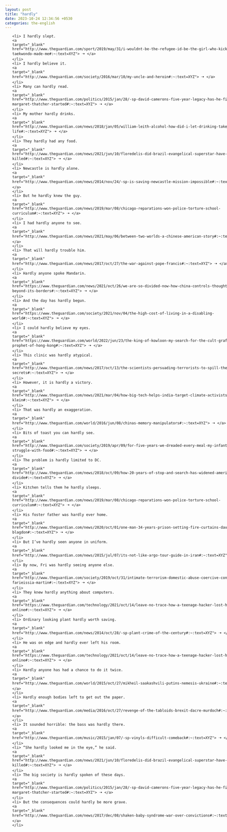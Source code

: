 ```yaml
---
layout: post
title: "hardly"
date: 2023-10-24 12:34:56 +0530
categories: the-english
---
```

<style>
    ol {
        width: 800px;
        margin: 0 auto;
    }
ol li {
    font-size: 18px;
    line-height: 1.5;
    padding-bottom: 8px;
}
</style>
<ol>

    <li> I hardly slept.
    <a 
    target="_blank" 
    href="http://www.theguardian.com/sport/2019/may/31/i-wouldnt-be-the-refugee-id-be-the-girl-who-kicked-ass-how-taekwondo-made-me#:~:text=XYZ"> 🠢 </a>
    </li>
    <li> I hardly believe it.
    <a 
    target="_blank" 
    href="http://www.theguardian.com/society/2016/mar/10/my-uncle-and-heroin#:~:text=XYZ"> 🠢 </a>
    </li>
    <li> Many can hardly read.
    <a 
    target="_blank" 
    href="http://www.theguardian.com/politics/2015/jan/28/-sp-david-camerons-five-year-legacy-has-he-finished-what-margaret-thatcher-started#:~:text=XYZ"> 🠢 </a>
    </li>
    <li> My mother hardly drinks.
    <a 
    target="_blank" 
    href="http://www.theguardian.com/news/2018/jan/05/william-leith-alcohol-how-did-i-let-drinking-take-over-my-life#:~:text=XYZ"> 🠢 </a>
    </li>
    <li> They hardly had any food.
    <a 
    target="_blank" 
    href="http://www.theguardian.com/news/2021/jun/10/floredelis-did-brazil-evangelical-superstar-have-her-husband-killed#:~:text=XYZ"> 🠢 </a>
    </li>
    <li> Newcastle is hardly alone.
    <a 
    target="_blank" 
    href="http://www.theguardian.com/news/2014/nov/24/-sp-is-saving-newcastle-mission-impossible#:~:text=XYZ"> 🠢 </a>
    </li>
    <li> But he hardly knew the guy.
    <a 
    target="_blank" 
    href="http://www.theguardian.com/news/2019/mar/08/chicago-reparations-won-police-torture-school-curriculum#:~:text=XYZ"> 🠢 </a>
    </li>
    <li> I had hardly anyone to see.
    <a 
    target="_blank" 
    href="http://www.theguardian.com/news/2021/may/06/between-two-worlds-a-chinese-american-story#:~:text=XYZ"> 🠢 </a>
    </li>
    <li> That will hardly trouble him.
    <a 
    target="_blank" 
    href="http://www.theguardian.com/news/2017/oct/27/the-war-against-pope-francis#:~:text=XYZ"> 🠢 </a>
    </li>
    <li> Hardly anyone spoke Mandarin.
    <a 
    target="_blank" 
    href="https://www.theguardian.com/news/2021/oct/26/we-are-so-divided-now-how-china-controls-thought-and-speech-beyond-its-borders#:~:text=XYZ"> 🠢 </a>
    </li>
    <li> And the day has hardly begun.
    <a 
    target="_blank" 
    href="https://www.theguardian.com/society/2021/nov/04/the-high-cost-of-living-in-a-disabling-world#:~:text=XYZ"> 🠢 </a>
    </li>
    <li> I could hardly believe my eyes.
    <a 
    target="_blank" 
    href="https://www.theguardian.com/world/2022/jun/23/the-king-of-kowloon-my-search-for-the-cult-graffiti-prophet-of-hong-kong#:~:text=XYZ"> 🠢 </a>
    </li>
    <li> This clinic was hardly atypical.
    <a 
    target="_blank" 
    href="http://www.theguardian.com/news/2017/oct/13/the-scientists-persuading-terrorists-to-spill-their-secrets#:~:text=XYZ"> 🠢 </a>
    </li>
    <li> However, it is hardly a victory.
    <a 
    target="_blank" 
    href="http://www.theguardian.com/news/2021/mar/04/how-big-tech-helps-india-target-climate-activists-naomi-klein#:~:text=XYZ"> 🠢 </a>
    </li>
    <li> That was hardly an exaggeration.
    <a 
    target="_blank" 
    href="http://www.theguardian.com/world/2016/jun/08/chinas-memory-manipulators#:~:text=XYZ"> 🠢 </a>
    </li>
    <li> Bits of toast you can hardly see.
    <a 
    target="_blank" 
    href="http://www.theguardian.com/society/2019/apr/09/for-five-years-we-dreaded-every-meal-my-infant-sons-struggle-with-food#:~:text=XYZ"> 🠢 </a>
    </li>
    <li> The problem is hardly limited to DC.
    <a 
    target="_blank" 
    href="http://www.theguardian.com/news/2018/oct/09/how-20-years-of-stop-and-search-has-widened-americas-racial-divide#:~:text=XYZ"> 🠢 </a>
    </li>
    <li> Kitchen tells them he hardly sleeps.
    <a 
    target="_blank" 
    href="http://www.theguardian.com/news/2019/mar/08/chicago-reparations-won-police-torture-school-curriculum#:~:text=XYZ"> 🠢 </a>
    </li>
    <li> His foster father was hardly ever home.
    <a 
    target="_blank" 
    href="http://www.theguardian.com/news/2020/oct/01/one-man-34-years-prison-setting-fire-curtains-david-blagdon#:~:text=XYZ"> 🠢 </a>
    </li>
    <li> But I’ve hardly seen anyone in uniform.
    <a 
    target="_blank" 
    href="http://www.theguardian.com/news/2015/jul/07/its-not-like-argo-tour-guide-in-iran#:~:text=XYZ"> 🠢 </a>
    </li>
    <li> By now, Fri was hardly seeing anyone else.
    <a 
    target="_blank" 
    href="http://www.theguardian.com/society/2019/oct/31/intimate-terrorism-domestic-abuse-coercive-control-farieissia-martin#:~:text=XYZ"> 🠢 </a>
    </li>
    <li> They knew hardly anything about computers.
    <a 
    target="_blank" 
    href="https://www.theguardian.com/technology/2021/oct/14/leave-no-trace-how-a-teenage-hacker-lost-himself-online#:~:text=XYZ"> 🠢 </a>
    </li>
    <li> Ordinary looking plant hardly worth saving.
    <a 
    target="_blank" 
    href="http://www.theguardian.com/news/2014/oct/28/-sp-plant-crime-of-the-century#:~:text=XYZ"> 🠢 </a>
    </li>
    <li> He was on edge and hardly ever left his room.
    <a 
    target="_blank" 
    href="https://www.theguardian.com/technology/2021/oct/14/leave-no-trace-how-a-teenage-hacker-lost-himself-online#:~:text=XYZ"> 🠢 </a>
    </li>
    <li> Hardly anyone has had a chance to do it twice.
    <a 
    target="_blank" 
    href="http://www.theguardian.com/world/2015/oct/27/mikheil-saakashvili-putins-nemesis-ukraine#:~:text=XYZ"> 🠢 </a>
    </li>
    <li> Hardly enough bodies left to get out the paper.
    <a 
    target="_blank" 
    href="http://www.theguardian.com/media/2016/oct/27/revenge-of-the-tabloids-brexit-dacre-murdoch#:~:text=XYZ"> 🠢 </a>
    </li>
    <li> It sounded horrible: the bass was hardly there.
    <a 
    target="_blank" 
    href="http://www.theguardian.com/music/2015/jan/07/-sp-vinyls-difficult-comeback#:~:text=XYZ"> 🠢 </a>
    </li>
    <li> “She hardly looked me in the eye,” he said.
    <a 
    target="_blank" 
    href="http://www.theguardian.com/news/2021/jun/10/floredelis-did-brazil-evangelical-superstar-have-her-husband-killed#:~:text=XYZ"> 🠢 </a>
    </li>
    <li> The big society is hardly spoken of these days.
    <a 
    target="_blank" 
    href="http://www.theguardian.com/politics/2015/jan/28/-sp-david-camerons-five-year-legacy-has-he-finished-what-margaret-thatcher-started#:~:text=XYZ"> 🠢 </a>
    </li>
    <li> But the consequences could hardly be more grave.
    <a 
    target="_blank" 
    href="http://www.theguardian.com/news/2017/dec/08/shaken-baby-syndrome-war-over-convictions#:~:text=XYZ"> 🠢 </a>
    </li>